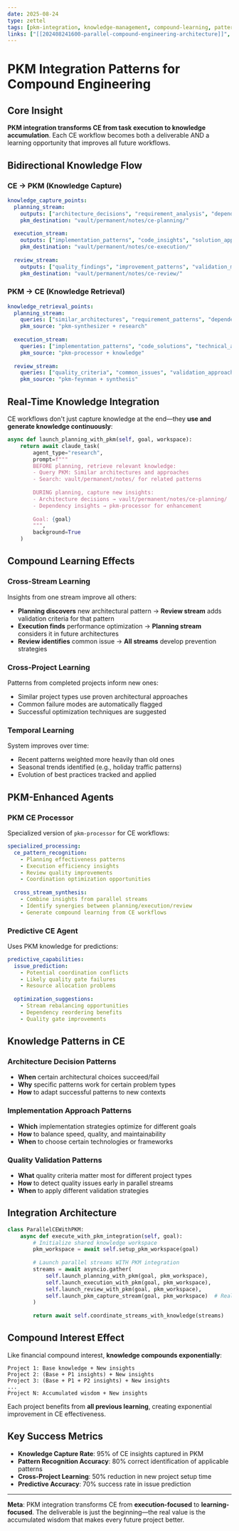 ```yaml
---
date: 2025-08-24
type: zettel
tags: [pkm-integration, knowledge-management, compound-learning, pattern-recognition]
links: ["[[202408241600-parallel-compound-engineering-architecture]]", "[[pkm-processor]]", "[[compound-engineering]]"]
---
```


# PKM Integration Patterns for Compound Engineering

## Core Insight

**PKM integration transforms CE from task execution to knowledge accumulation**. Each CE workflow becomes both a deliverable AND a learning opportunity that improves all future workflows.

## Bidirectional Knowledge Flow

### CE → PKM (Knowledge Capture)
```yaml
knowledge_capture_points:
  planning_stream:
    outputs: ["architecture_decisions", "requirement_analysis", "dependency_maps"]
    pkm_destination: "vault/permanent/notes/ce-planning/"
    
  execution_stream:
    outputs: ["implementation_patterns", "code_insights", "solution_approaches"]  
    pkm_destination: "vault/permanent/notes/ce-execution/"
    
  review_stream:
    outputs: ["quality_findings", "improvement_patterns", "validation_methods"]
    pkm_destination: "vault/permanent/notes/ce-review/"
```

### PKM → CE (Knowledge Retrieval)
```yaml
knowledge_retrieval_points:
  planning_stream:
    queries: ["similar_architectures", "requirement_patterns", "dependency_solutions"]
    pkm_source: "pkm-synthesizer + research"
    
  execution_stream:
    queries: ["implementation_patterns", "code_solutions", "technical_approaches"]
    pkm_source: "pkm-processor + knowledge"
    
  review_stream:
    queries: ["quality_criteria", "common_issues", "validation_approaches"]
    pkm_source: "pkm-feynman + synthesis"
```

## Real-Time Knowledge Integration

CE workflows don't just capture knowledge at the end—they **use and generate knowledge continuously**:

```python
async def launch_planning_with_pkm(self, goal, workspace):
    return await claude_task(
        agent_type="research",
        prompt=f"""
        BEFORE planning, retrieve relevant knowledge:
        - Query PKM: Similar architectures and approaches
        - Search: vault/permanent/notes/ for related patterns
        
        DURING planning, capture new insights:
        - Architecture decisions → vault/permanent/notes/ce-planning/
        - Dependency insights → pkm-processor for enhancement
        
        Goal: {goal}
        """,
        background=True
    )
```

## Compound Learning Effects

### Cross-Stream Learning
Insights from one stream improve all others:
- **Planning discovers** new architectural pattern → **Review stream** adds validation criteria for that pattern
- **Execution finds** performance optimization → **Planning stream** considers it in future architectures
- **Review identifies** common issue → **All streams** develop prevention strategies

### Cross-Project Learning  
Patterns from completed projects inform new ones:
- Similar project types use proven architectural approaches
- Common failure modes are automatically flagged
- Successful optimization techniques are suggested

### Temporal Learning
System improves over time:
- Recent patterns weighted more heavily than old ones
- Seasonal trends identified (e.g., holiday traffic patterns)
- Evolution of best practices tracked and applied

## PKM-Enhanced Agents

### PKM CE Processor
Specialized version of `pkm-processor` for CE workflows:
```yaml
specialized_processing:
  ce_pattern_recognition:
    - Planning effectiveness patterns
    - Execution efficiency insights  
    - Review quality improvements
    - Coordination optimization opportunities
    
  cross_stream_synthesis:
    - Combine insights from parallel streams
    - Identify synergies between planning/execution/review
    - Generate compound learning from CE workflows
```

### Predictive CE Agent
Uses PKM knowledge for predictions:
```yaml
predictive_capabilities:
  issue_prediction:
    - Potential coordination conflicts
    - Likely quality gate failures
    - Resource allocation problems
    
  optimization_suggestions:
    - Stream rebalancing opportunities
    - Dependency reordering benefits
    - Quality gate improvements
```

## Knowledge Patterns in CE

### Architecture Decision Patterns
- **When** certain architectural choices succeed/fail
- **Why** specific patterns work for certain problem types
- **How** to adapt successful patterns to new contexts

### Implementation Approach Patterns
- **Which** implementation strategies optimize for different goals
- **How** to balance speed, quality, and maintainability
- **When** to choose certain technologies or frameworks

### Quality Validation Patterns
- **What** quality criteria matter most for different project types
- **How** to detect quality issues early in parallel streams
- **When** to apply different validation strategies

## Integration Architecture

```python
class ParallelCEWithPKM:
    async def execute_with_pkm_integration(self, goal):
        # Initialize shared knowledge workspace
        pkm_workspace = await self.setup_pkm_workspace(goal)
        
        # Launch parallel streams WITH PKM integration
        streams = await asyncio.gather(
            self.launch_planning_with_pkm(goal, pkm_workspace),
            self.launch_execution_with_pkm(goal, pkm_workspace), 
            self.launch_review_with_pkm(goal, pkm_workspace),
            self.launch_pkm_capture_stream(goal, pkm_workspace)  # Real-time capture
        )
        
        return await self.coordinate_streams_with_knowledge(streams)
```

## Compound Interest Effect

Like financial compound interest, **knowledge compounds exponentially**:

```
Project 1: Base knowledge + New insights
Project 2: (Base + P1 insights) + New insights  
Project 3: (Base + P1 + P2 insights) + New insights
...
Project N: Accumulated wisdom + New insights
```

Each project benefits from **all previous learning**, creating exponential improvement in CE effectiveness.

## Key Success Metrics

- **Knowledge Capture Rate**: 95% of CE insights captured in PKM
- **Pattern Recognition Accuracy**: 80% correct identification of applicable patterns
- **Cross-Project Learning**: 50% reduction in new project setup time
- **Predictive Accuracy**: 70% success rate in issue prediction

---

**Meta**: PKM integration transforms CE from **execution-focused** to **learning-focused**. The deliverable is just the beginning—the real value is the accumulated wisdom that makes every future project better.